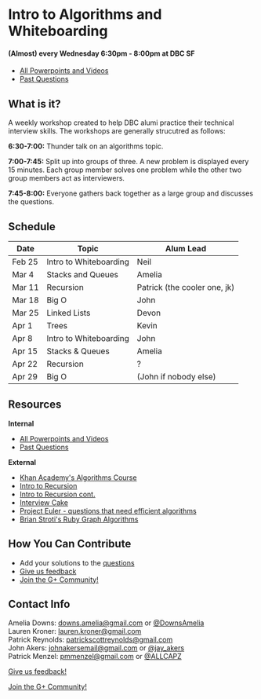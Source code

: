 # Intro to Algorithms and Whiteboarding
#### (Almost) every Wednesday 6:30pm - 8:00pm at DBC SF
- [All Powerpoints and Videos](https://github.com/adowns01/Intro-to-Whiteboarding-DBC/blob/master/powerpoint_links.md)
- [Past Questions](https://github.com/adowns01/Intro-to-Whiteboarding-DBC/blob/master/questions.md)

## What is it?

A weekly workshop created to help DBC alumi practice their technical interview skills. The workshops are generally strucutred as follows:

**6:30-7:00:** Thunder talk on an algorithms topic.

**7:00-7:45:** Split up into groups of three. A new problem is displayed every 15 minutes. Each group member solves one problem while the other two group members act as interviewers.

**7:45-8:00:** Everyone gathers back together as a large group and discusses the questions.

## Schedule

Date | Topic | Alum Lead
 --- | --- | ---
 Feb 25 | Intro to Whiteboarding | Neil
 Mar 4 | Stacks and Queues | Amelia
 Mar 11 | Recursion | Patrick (the cooler one, jk)
 Mar 18 | Big O | John
 Mar 25 | Linked Lists | Devon
 Apr 1 | Trees | Kevin
 Apr 8 | Intro to Whiteboarding | John
 Apr 15 | Stacks & Queues | Amelia
 Apr 22 | Recursion | ?
 Apr 29 | Big O | (John if nobody else)
 
 



## Resources

**Internal**
- [All Powerpoints and Videos](https://github.com/adowns01/Intro-to-Whiteboarding-DBC/blob/master/powerpoint_links.md)
- [Past Questions](https://github.com/adowns01/Intro-to-Whiteboarding-DBC/blob/master/questions.md)

**External**
- [Khan Academy's Algorithms Course](https://www.khanacademy.org/computing/computer-science/algorithms)
- [Intro to Recursion](http://cs.stanford.edu/people/eroberts/courses/cs106b/chapters/05-intro-to-recursion.pdf)
- [Intro to Recursion cont.](http://cs.stanford.edu/people/eroberts/courses/cs106b/chapters/06-recursive-procedures.pdf)
- [Interview Cake](https://www.interviewcake.com/)
- [Project Euler - questions that need efficient algorithms](https://projecteuler.net/about)
- [Brian Stroti's Ruby Graph Algorithms](https://github.com/brianstorti/ruby-graph-algorithms)

## How You Can Contribute

- Add your solutions to the [questions](https://github.com/adowns01/Intro-to-Whiteboarding-DBC/blob/master/questions.md)
- [Give us feedback](https://socrates.devbootcamp.com/feedback/forms)
- [Join the G+ Community!](https://plus.google.com/u/0/communities/114320193647581293833)


## Contact Info

Amelia Downs: downs.amelia@gmail.com or [@DownsAmelia](https://twitter.com/DownsAmelia)  
Lauren Kroner: lauren.kroner@gmail.com  
Patrick Reynolds: patrickscottreynolds@gmail.com  
John Akers: johnakersemail@gmail.com or [@jay_akers](https://twitter.com/jay_akers)  
Patrick Menzel: pmmenzel@gmail.com or [@ALLCAPZ](https://twitter.com/ALLCAPZ)  


[Give us feedback!](https://socrates.devbootcamp.com/feedback/forms)

[Join the G+ Community!](https://plus.google.com/u/0/communities/114320193647581293833)
